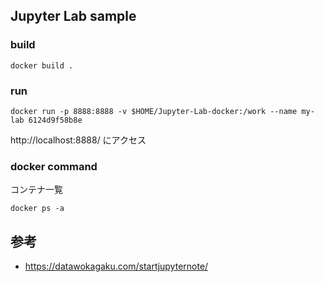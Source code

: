 ## Jupyter Lab sample

### build
```
docker build .
```

### run
```
docker run -p 8888:8888 -v $HOME/Jupyter-Lab-docker:/work --name my-lab 6124d9f58b8e
```
http://localhost:8888/ にアクセス

### docker command
コンテナ一覧
```
docker ps -a
```

## 参考
* https://datawokagaku.com/startjupyternote/
